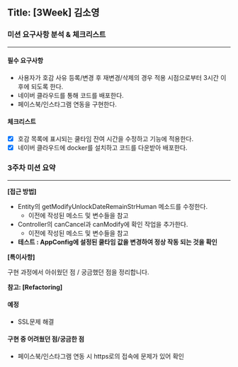 ## Title: [3Week] 김소영

### 미션 요구사항 분석 & 체크리스트

---
#### 필수 요구사항
- 사용자가 호감 사유 등록/변경 후 재변경/삭제의 경우 적용 시점으로부터 3시간 이후에 되도록 한다.
- 네이버 클라우드를 통해 코드를 배포한다.
- 페이스북/인스타그램 연동을 구현한다.


#### 체크리스트
- [x] 호감 목록에 표시되는 쿨타임 잔여 시간을 수정하고 기능에 적용한다.
- [x] 네이버 클라우드에 docker를 설치하고 코드를 다운받아 배포한다.

### 3주차 미션 요약

---

**[접근 방법]**

- Entity의 getModifyUnlockDateRemainStrHuman 메소드를 수정한다.
  - 이전에 작성된 메소드 및 변수들을 참고
- Controller의 canCancel과 canModify에 확인 작업을 추가한다.
  - 이전에 작성된 메소드 및 변수들을 참고
- **테스트 : AppConfig에 설정된 쿨타임 값을 변경하여 정상 작동 되는 것을 확인**


**[특이사항]**

구현 과정에서 아쉬웠던 점 / 궁금했던 점을 정리합니다.

**참고: [Refactoring]**

#### 예정
- SSL문제 해결

#### 구현 중 어려웠던 점/궁금한 점
- 페이스북/인스타그램 연동 시 https로의 접속에 문제가 있어 확인
